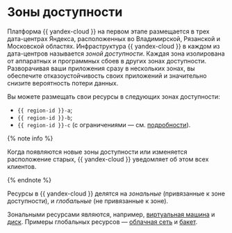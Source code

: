 # Зоны доступности


Платформа {{ yandex-cloud }} на первом этапе размещается в трех дата-центрах Яндекса, расположенных во Владимирской, Рязанской и Московской областях. Инфраструктура {{ yandex-cloud }} в каждом из дата-центров называется _зоной доступности_. Каждая зона изолирована от аппаратных и программных сбоев в других зонах доступности. Разворачивая ваши приложения сразу в нескольких зонах, вы обеспечите отказоустойчивость своих приложений и значительно снизите вероятность потери данных.

Вы можете размещать свои ресурсы в следующих зонах доступности:
* `{{ region-id }}-a`;
* `{{ region-id }}-b`;
* `{{ region-id }}-c` (с ограничениями — см. [подробности](ru-central1-c-deprecation.md)).

{% note info %}

Когда появляются новые зоны доступности или изменяется расположение старых, {{ yandex-cloud }} уведомляет об этом всех клиентов.

{% endnote %}

Ресурсы в {{ yandex-cloud }} делятся на _зональные_ (привязанные к зоне доступности), и _глобальные_ (не привязанные к зоне). 

Зональными ресурсами являются, например, [виртуальная машина](../../compute/concepts/vm.md) и [диск](../../compute/concepts/disk.md). Примеры глобальных ресурсов — [облачная сеть](../../vpc/concepts/network.md) и [бакет](../../storage/concepts/bucket.md).

